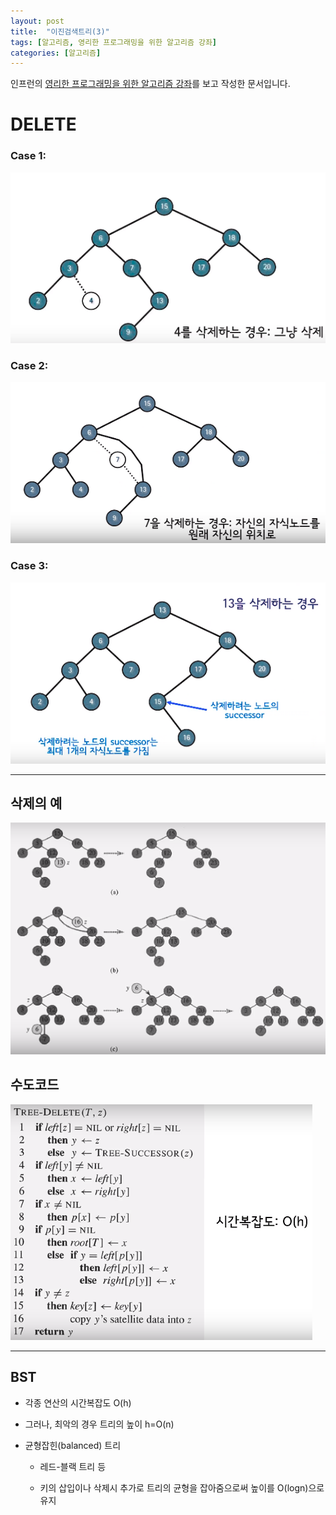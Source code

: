 ```yaml
---
layout: post
title:  "이진검색트리(3)"
tags: [알고리즘, 영리한 프로그래밍을 위한 알고리즘 강좌]
categories: [알고리즘]
---
```


인프런의 [영리한 프로그래밍을 위한 알고리즘 강좌](https://www.inflearn.com/course/%EC%95%8C%EA%B3%A0%EB%A6%AC%EC%A6%98-%EA%B0%95%EC%A2%8C/)를 보고 작성한 문서입니다.

DELETE
=======

### Case 1:
![bst_delete](/images/algorithm/bst_delete.png)  

### Case 2:
![bst_delete2](/images/algorithm/bst_delete2.png)  

### Case 3:
![bst_delete3](/images/algorithm/bst_delete3.png)  

---

삭제의 예
--------

![bst_delete_sample](/images/algorithm/bst_delete_sample.png)  

수도코드
-------

![bst_delete_code](/images/algorithm/bst_delete_code.png)  

---

BST
----

- 각종 연산의 시간복잡도 O(h)

- 그러나, 최악의 경우 트리의 높이 h=O(n)

- 균형잡힌(balanced) 트리

  - 레드-블랙 트리 등

  - 키의 삽입이나 삭제시 추가로 트리의 균형을 잡아줌으로써 높이를 O(logn)으로 유지
